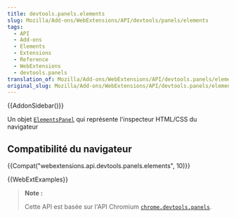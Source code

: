```yaml
---
title: devtools.panels.elements
slug: Mozilla/Add-ons/WebExtensions/API/devtools/panels/elements
tags:
  - API
  - Add-ons
  - Elements
  - Extensions
  - Reference
  - WebExtensions
  - devtools.panels
translation_of: Mozilla/Add-ons/WebExtensions/API/devtools.panels/elements
original_slug: Mozilla/Add-ons/WebExtensions/API/devtools.panels/elements
---
```

{{AddonSidebar()}}

Un objet [`ElementsPanel`](/fr/Add-ons/WebExtensions/API/devtools.panels/ElementsPanel) qui représente l'inspecteur HTML/CSS du navigateur

## Compatibilité du navigateur

{{Compat("webextensions.api.devtools.panels.elements", 10)}}

{{WebExtExamples}}

> **Note :**
>
> Cette API est basée sur l'API Chromium [`chrome.devtools.panels`](https://developer.chrome.com/extensions/devtools_panels).
